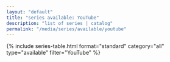 ```yaml
---
layout: "default"
title: "series available: YouTube"
description: "list of series | catalog"
permalink: "/media/series/available/youtube"
---
```


{% include series-table.html format="standard" category="all" type="available" filter="YouTube" %}
